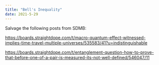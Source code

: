 ```yaml
---
title: "Bell's Inequality"
date: 2021-5-29
---
```

Salvage the following posts from SDMB:

https://boards.straightdope.com/t/macro-quantum-effect-witnessed-implies-time-travel-multiple-universes/535583/41?u=indistinguishable

https://boards.straightdope.com/t/entanglement-question-how-to-prove-that-before-one-of-a-pair-is-measured-its-not-well-defined/546047/11